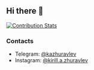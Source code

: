 ## Hi there 👋

[![Contribution Stats](https://github-contribution-stats.vercel.app/api/?username=kazhuravlev)](https://github.com/kazhuravlev)

### Contacts

- Telegram: [@kazhuravlev](https://kazhuravlev.t.me)
- Instagram: [@kirill.a.zhuravlev](https://instagram.com/kirill.a.zhuravlev)

